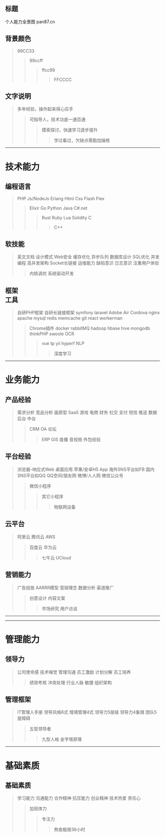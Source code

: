 ## 标题
个人能力全景图 pan87.cn

## 背景颜色

> 99CC33
> > 99ccff
> > > ffcc99
> > > > FFCCCC

## 文字说明

> 多年经验，操作起来得心应手
> > 可指导人，技术功底一通百通
> > > 摸索探讨，快速学习逐步提升
> > > > 学过看过，欠缺点需勤加操练

---

# 技术能力

## 编程语言
> PHP
> Js/NodeJs
> Erlang
> Html
> Css
> Flash
> Flex
> > Elixir
> > Go
> > Python
> > Java
> > C#.net
> > > Rust
> > > Ruby
> > > Lua
> > > Solidity
> > > C
> > > > C++

## 软技能
> 英文文档
> 设计模式
> Web安全
> 缓存优化
> 异步队列
> 数据库设计
> SQL优化
> 并发编程
> 高并发架构
> Socket长链接
> 运维能力
> 缺陷意识
> 日志意识
> 注重用户体验
> > 内核调优
> > 系统驱动开发

## 框架<br>工具
> 自研PHP框架
> 自研长链接框架
> symfony
> laravel
> Adobe Air
> Cordova
> nginx
> apache
> mysql
> redis
> memcache
> git
> react
> workerman
> > Chrome插件
> > docker
> > rabbitMQ
> > hadoop
> > hbase
> > hive
> > mongodb
> > thinkPHP
> > swoole
> > OCR
> > > vue
> > > tp
> > > yii
> > > hyperf
> > > NLP
> > > > 深度学习

---

# 业务能力

## 产品经验
> 需求分析
> 竞品分析
> 画原型
> SaaS
> 游戏
> 电商
> 财务
> 社交
> 支付
> 短信
> 推送
> 数据后台
> 中台
> > CRM
> > OA
> > 论坛
> > > ERP
> > > GIS
> > > 直播
> > > 音视频
> > > 外包经验

## 平台经验
> 浏览器-响应式Web
> 桌面应用
> 苹果/安卓H5 App
> 海外SNS平台如FB
> 国内SNS平台如QQ
> QQ空间/朋友网
> 微博/人人网
> 微信公众号
> > 微信小程序
> > > 其它小程序
> > > > 物联网设备

## 云平台
> 阿里云
> 腾讯云
> AWS
> > 百度云
> > 华为云
> > > 七牛云
> > > UCloud

## 营销能力
> 广告投放
> AARRR模型
> 营销理念
> 数据分析
> 渠道推广
> > 创意设计
> > 内容文案
> > > 市场研究
> > > 用户访谈

---
---

# 管理能力

## 领导力
> 公司使命感
> 技术嗅觉
> 管理沟通
> 员工激励
> 计划分解
> 员工培养
> > 绩效考核
> > 冲突处理
> > 行业人脉
> > 敏捷
> > 组织架构

## 管理框架
> IT管理人手册
> 领导风格6式
> 情境管理4式
> 领导力5层级
> 领导力4象限
> 团队5层障碍
> > 五型领导者
> > > 九型人格
> > > 金字塔原理

---

# 基础素质

## 基础素质
> 学习能力
> 沟通能力
> 合作精神
> 抗压能力
> 创业精神
> 技术热爱
> 责任心
> > 加班体力
> > > 专注力
> > > > 熬夜极限36小时
